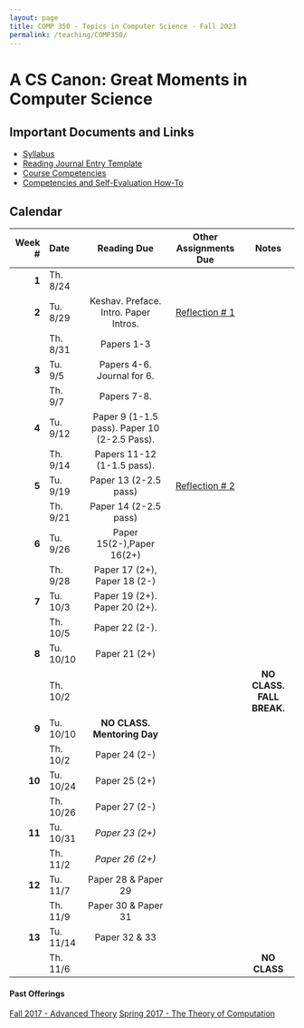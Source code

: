 ```yaml
---
layout: page
title: COMP 350 - Topics in Computer Science - Fall 2023
permalink: /teaching/COMP350/
---
```


# A CS Canon: Great Moments in Computer Science

## Important Documents and Links

* [Syllabus](/teaching/COMP350/canon/comp350-canon-syllabus.pdf)
* [Reading Journal Entry Template](/teaching/COMP350/canon/ReadingJournalTemplate.docx)
* [Course Competencies](/teaching/COMP350/canon/COMP350-Competencies.pdf)
* [Competencies and Self-Evaluation How-To](/teaching/ungrading/howto)


## Calendar

|Week \# | Date | Reading Due | Other Assignments Due | Notes |
| --: | :-- | :---: | :---: | :--: |
| **1** | Th. 8/24 |  | | |
| **2** | Tu. 8/29 | Keshav. Preface. Intro. Paper Intros. | [Reflection \# 1](/teaching/ungrading/letter1) | |
| | Th. 8/31 | Papers 1-3 | | |
| **3** | Tu. 9/5 | Papers 4-6. Journal for 6. | | |
| | Th. 9/7 | Papers 7-8. | | |
| **4** | Tu. 9/12 | Paper 9 (1-1.5 pass). Paper 10 (2-2.5 Pass). | | |
| | Th. 9/14 | Papers 11-12 (1-1.5 pass).  | |  |
| **5** | Tu. 9/19 | Paper 13 (2-2.5 pass) | [Reflection \# 2](/teaching/COMP350/canon/letter2) | |
| | Th. 9/21 | Paper 14 (2-2.5 pass) | |  |
| **6** | Tu. 9/26 | Paper 15(2-),Paper 16(2+) | | |
| | Th. 9/28 | Paper 17 (2+), Paper 18 (2-) | |  |
| **7** | Tu. 10/3 | Paper 19 (2+). Paper 20 (2+).| | |
| | Th. 10/5 | Paper 22 (2-). | | |
| **8** | Tu. 10/10 | Paper 21 (2+) | | |
| | Th. 10/2 |  | | **NO CLASS. FALL BREAK.** |
| **9** | Tu. 10/10 | **NO CLASS. Mentoring Day** | | |
| | Th. 10/2 | Paper 24 (2-)  | |  |
| **10** | Tu. 10/24 | Paper 25 (2+) | | |
| | Th. 10/26 | Paper 27 (2-)  | | |
| **11** | Tu. 10/31 | *Paper 23 (2+)*  | | |
| | Th. 11/2 | *Paper 26 (2+)*  | | |
| **12** | Tu. 11/7 | Paper 28 & Paper 29  | | |
| | Th. 11/9 | Paper 30 & Paper 31  | | |
| **13** | Tu. 11/14 | Paper 32 & 33  | | |
| | Th. 11/6 | | | **NO CLASS** |




#### Past Offerings

[Fall 2017 - Advanced Theory](/teaching/COMP350/theory-cba)
[Spring 2017 - The Theory of Computation](/teaching/COMP350/theory/)
